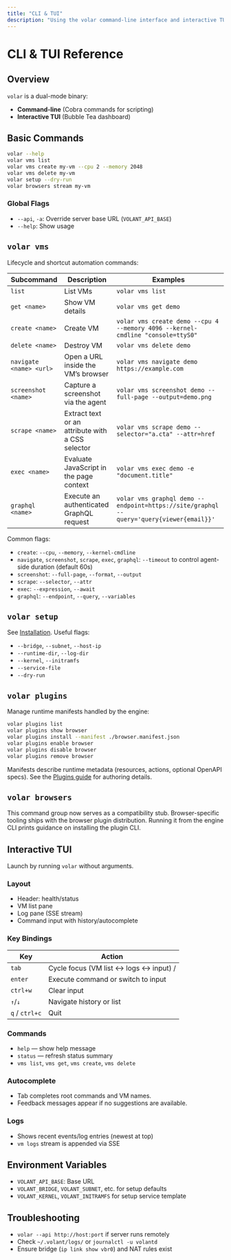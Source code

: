 ```yaml
---
title: "CLI & TUI"
description: "Using the volar command-line interface and interactive TUI."
---
```


# CLI & TUI Reference

## Overview

`volar` is a dual-mode binary:

- **Command-line** (Cobra commands for scripting)
- **Interactive TUI** (Bubble Tea dashboard)

## Basic Commands

```bash
volar --help
volar vms list
volar vms create my-vm --cpu 2 --memory 2048
volar vms delete my-vm
volar setup --dry-run
volar browsers stream my-vm
```

### Global Flags

- `--api`, `-a`: Override server base URL (`VOLANT_API_BASE`)
- `--help`: Show usage

## `volar vms`

Lifecycle and shortcut automation commands:

| Subcommand | Description | Examples |
| --- | --- | --- |
| `list` | List VMs | `volar vms list` |
| `get <name>` | Show VM details | `volar vms get demo` |
| `create <name>` | Create VM | `volar vms create demo --cpu 4 --memory 4096 --kernel-cmdline "console=ttyS0"` |
| `delete <name>` | Destroy VM | `volar vms delete demo` |
| `navigate <name> <url>` | Open a URL inside the VM’s browser | `volar vms navigate demo https://example.com` |
| `screenshot <name>` | Capture a screenshot via the agent | `volar vms screenshot demo --full-page --output=demo.png` |
| `scrape <name>` | Extract text or an attribute with a CSS selector | `volar vms scrape demo --selector="a.cta" --attr=href` |
| `exec <name>` | Evaluate JavaScript in the page context | `volar vms exec demo -e "document.title"` |
| `graphql <name>` | Execute an authenticated GraphQL request | `volar vms graphql demo --endpoint=https://site/graphql --query='query{viewer{email}}'` |

Common flags:

- `create`: `--cpu`, `--memory`, `--kernel-cmdline`
- `navigate`, `screenshot`, `scrape`, `exec`, `graphql`: `--timeout` to control agent-side duration (default 60s)
- `screenshot`: `--full-page`, `--format`, `--output`
- `scrape`: `--selector`, `--attr`
- `exec`: `--expression`, `--await`
- `graphql`: `--endpoint`, `--query`, `--variables`

## `volar setup`

See [Installation](../setup/installer.md). Useful flags:

- `--bridge`, `--subnet`, `--host-ip`
- `--runtime-dir`, `--log-dir`
- `--kernel`, `--initramfs`
- `--service-file`
- `--dry-run`

## `volar plugins`

Manage runtime manifests handled by the engine:

```bash
volar plugins list
volar plugins show browser
volar plugins install --manifest ./browser.manifest.json
volar plugins enable browser
volar plugins disable browser
volar plugins remove browser
```

Manifests describe runtime metadata (resources, actions, optional OpenAPI specs). See the [Plugins guide](plugins.md) for authoring details.

## `volar browsers`

This command group now serves as a compatibility stub. Browser-specific tooling ships with the browser plugin distribution. Running it from the engine CLI prints guidance on installing the plugin CLI.

## Interactive TUI

Launch by running `volar` without arguments.

### Layout

- Header: health/status
- VM list pane
- Log pane (SSE stream)
- Command input with history/autocomplete

### Key Bindings

| Key | Action |
| --- | --- |
| `tab` | Cycle focus (VM list ↔ logs ↔ input) /
| `enter` | Execute command or switch to input |
| `ctrl+w` | Clear input |
| `↑`/`↓` | Navigate history or list |
| `q` / `ctrl+c` | Quit |

### Commands

- `help` — show help message
- `status` — refresh status summary
- `vms list`, `vms get`, `vms create`, `vms delete`

### Autocomplete

- Tab completes root commands and VM names.
- Feedback messages appear if no suggestions are available.

### Logs

- Shows recent events/log entries (newest at top)
- `vm logs` stream is appended via SSE

## Environment Variables

- `VOLANT_API_BASE`: Base URL
- `VOLANT_BRIDGE`, `VOLANT_SUBNET`, etc. for setup defaults
- `VOLANT_KERNEL`, `VOLANT_INITRAMFS` for setup service template

## Troubleshooting

- `volar --api http://host:port` if server runs remotely
- Check `~/.volant/logs/` or `journalctl -u volantd`
- Ensure bridge (`ip link show vbr0`) and NAT rules exist
